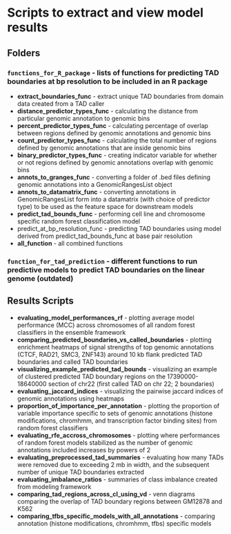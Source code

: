 # Scripts to extract and view model results

## Folders

### `functions_for_R_package` - lists of functions for predicting TAD boundaries at bp resolution to be included in an R package

   * **extract_boundaries_func** - extract unique TAD boundaries from domain data created from a TAD caller
   * **distance_predictor_types_func** - calculating the distance from particular genomic annotation to genomic bins
   * **percent_predictor_types_func** - calculating percentage of overlap between regions defined by genomic annotations and genomic bins
   * **count_predictor_types_func** - calculating the total number of regions defined by genomic annotations that are inside genomic bins
   * **binary_predictor_types_func** - creating indicator variable for whether or not regions defined by genomic annotations overlap with genomic bins
   * **annots_to_granges_func** - converting a folder of .bed files defining genomic annotations into a GenomicRangesList object
   * **annots_to_datamatrix_func** - converting annotations in GenomicRangesList form into a datamatrix (with choice of predictor type) to be used as the feature space for downstream models
   * **predict_tad_bounds_func** - performing cell line and chromosome specific random forest classification model
   * predict_at_bp_resolution_func - predicting TAD boundaries using model derived from predict_tad_bounds_func at base pair resolution
   * **all_function** - all combined functions
   
### `function_for_tad_prediction` - different functions to run predictive models to predict TAD boundaries on the linear genome (outdated)

## Results Scripts

   * **evaluating_model_performances_rf** - plotting average model performance (MCC) across chromosomes of all random forest classifiers in the ensemble framework
   * **comparing_predicted_boundaries_vs_called_boundaries** - plotting enrichment heatmaps of signal strengths of top genomic annotations (CTCF, RAD21, SMC3, ZNF143) around 10 kb flank predicted TAD boundaries and called TAD boundaries
   * **visualizing_example_predicted_tad_bounds** - visualizing an example of clustered predicted TAD boundary regions on the 17390000-18640000 section of chr22 (first called TAD on chr 22; 2 boundaries)
   * **evaluating_jaccard_indices** - visualizing the pairwise jaccard indices of genomic annotations using heatmaps
   * **proportion_of_importance_per_annotation** - plotting the proportion of variable importance specific to sets of genomic annotations (histone modifications, chromhmm, and transcription factor binding sites) from random forest classifiers
   * **evaluating_rfe_accross_chromosomes** - plotting where performances of random forest models stabilized as the number of genomic annotations included increases by powers of 2
   * **evaluating_preprocessed_tad_summaries** - evaluating how many TADs were removed due to exceeding 2 mb in width, and the subsequent number of unique TAD boundaries extracted
   * **evaluating_imbalance_ratios** - summaries of class imbalance created from modeling framework
   * **comparing_tad_regions_across_cl_using_vd** - venn diagrams comparing the overlap of TAD boundary regions between GM12878 and K562
   * **comparing_tfbs_specific_models_with_all_annotations** - comparing annotation (histone modifications, chromhmm, tfbs) specific models
   
   